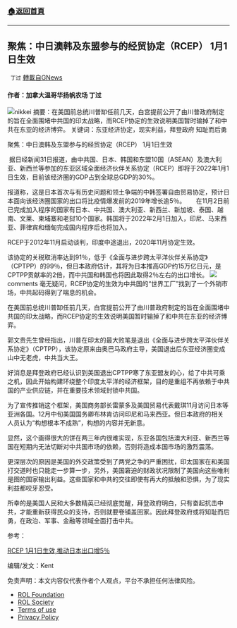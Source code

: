 ###  [:house:返回首頁](https://github.com/ourhimalayas/txt)
---


## 聚焦：中日澳韩及东盟参与的经贸协定（RCEP） 1月1日生效
` 丁过` [轉載自GNews](https://gnews.org/zh-hans/1806951/)

#### 作者：加拿大温哥华扬帆农场 丁过
![](https://assets.gnews.org/wp-content/uploads/2021/12/IMG_0171.jpeg)nikkei
摘要：在美国前总统川普缷任前几天，白宫提前公开了由川普政府制定的旨在全面围堵中共国的印太战略，而RCEP协定的生效说明美国暂时输掉了和中共在东亚的经济博弈。
关键词：东亚经济协定，现实利益，拜登政府 知耻而后勇

聚焦：中日澳韩及东盟参与的经贸协定（RCEP） 1月1日生效

 据日经新闻31日报道，由中共国、日本、韩国和东盟10国（ASEAN）及澳大利亚、新西兰等参加的东亚区域全面经济伙伴关系协定（RCEP）即将于2022年1月1日生效，目前该经济圈的GDP占到全球总GDP的30%。

报道称，这是日本首次与有历史问题和领土争端的中韩签署自由贸易协定，预计日本面向该经济圈国家的出口将比疫情爆发前的2019年增长逾5％。
   
 在11月2日前已完成加入程序的国家有日本、中共国、澳大利亚、新西兰、新加坡、泰国、越南、文莱、柬埔寨和老挝10个国家。韩国将于2022年2月1日加入，印尼、马来西亚、菲律宾和缅甸完成国内程序后也将加入。

RCEP于2012年11月启动谈判，印度中途退出，2020年11月协定生效。

该协定的关税取消率达到91％，低于《全面与进步跨太平洋伙伴关系协定》（CPTPP）的99％，但日本政府估计，其将为日本推高GDP约15万亿日元，是CPTPP贡献率的2倍，而中共国和韩国也将因此取得2％左右的出口增长。
![](https://assets.gnews.org/wp-content/uploads/2021/12/image-485.jpeg)comments
毫无疑问，RCEP协定的生效为中共国的“世界工厂”找到了一个外销市场，中共起码得到了喘息的机会。

在美国前总统川普缷任前几天，白宫提前公开了由川普政府制定的旨在全面围堵中共国的印太战略，而RCEP协定的生效说明美国暂时输掉了和中共在东亚的经济博弈。

郭文贵先生曾经指出，川普在印太的最大败笔是退出《全面与进步跨太平洋伙伴关系协定》（CPTPP），该协定原来由奥巴马政府主导，美国退出后东亚经济圈变成山中无老虎，中共当大王。

好消息是拜登政府已经认识到美国退出CPTPP寒了东亚盟友的心，给了中共可乘之机，因此开始构建环绕整个印度太平洋的经济框架，目的是重组不再依赖于中共国的产业供应链，并在重要技术领域封锁中共国。

为了宣传推销这个框架，美国商务部长雷蒙多及美国贸易代表戴琪11月访问日本等亚洲各国。12月中旬美国国务卿布林肯访问印尼和马来西亚。但日本政府的相关人员认为“构想根本不成熟”，构想的内容并无新意。

显然，这个画得很大的饼在两三年内很难实现，东亚各国包括澳大利亚、新西兰等国在短期内无法切断对中共国市场的依赖，否则将造成本国市场的激烈震荡。

更深层次的原因是美国的外交政策受到了两党之争的严重困扰，印太国家在和美国打交道时也只能走一步算一步，另外，美国窘迫的财政状况限制了美国向这些唯利是图的国家输出利益。这些国家和中共的交往即使有再大的抵触和恐惧，为了现实利益都咬牙忍受。

所幸的是美国人民和大多数精英已经彻底觉醒，拜登政府明白，只有奋起抗击中共，才能重新获得民众的支持，否则就要卷铺盖回家。因此拜登政府或将知耻而后勇，在政治、军事、金融等领域全面打击中共。

参考：

[RCEP 1月1日生效,推动日本出口增5％](https://cn.nikkei.com/politicsaeconomy/investtrade/47173-2021-12-31-04-59-21.html)

编辑/发文：Kent



 

免责声明：本文内容仅代表作者个人观点，平台不承担任何法律风险。

- [ROL Foundation](https://rolfoundation.org/)
- [ROL Society](https://rolsociety.org/)
- [Terms of use](https://gnews.org/terms-of-use-3/)
- [Privacy Policy](https://gnews.org/privacy-policy/)
